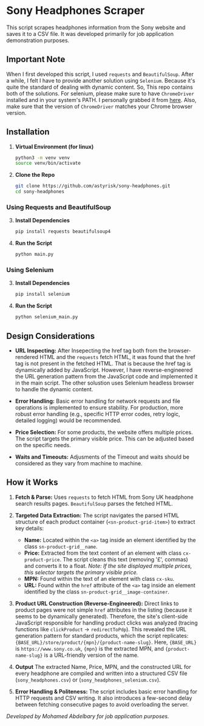 # Sony Headphones Scraper

This script scrapes headphones information from the Sony website and saves it to a CSV file. It was developed primarily for job application demonstration purposes. 

## Important Note

When I first developed this script, I used `requests` and `BeautifulSoup`. After a while, I felt I have to provide another solution using `Selenium`. Because it's quite the standard of dealing with dynamic content. So, This repo contains both of the solutions. For selenium, please make sure to have `ChromeDriver` installed and in your system's PATH. I personally grabbed it from [here](https://github.com/dreamshao/chromedriver). Also, make sure that the version of `ChromeDriver` matches your Chrome browser version.

## Installation

1.  **Virtual Environment (for linux)**
    ```bash
    python3 -m venv venv
    source venv/bin/activate
    ```
2.  **Clone the Repo**
    ```bash
    git clone https://github.com/astyrisk/sony-headphones.git
    cd sony-headphones

### Using Requests and BeautifulSoup
3.  **Install Dependencies**
    ```bash
    pip install requests beautifulsoup4
    ```
4.  **Run the Script**
    ```bash
    python main.py
    ```
### Using Selenium 
3. **Install Dependencies**
    ```bash
    pip install selenium
    ```
4. **Run the Script**
    ```bash
    python selenium_main.py
    ```

## Design Considerations

* **URL Inspecting:** After Insepecting the href tag both from the browser-rendered HTML and the `requests` fetch HTML, it was found that the href tag is not present in the fetched HTML. That is because the href tag is dynamically added by JavaScript. However, I have reverse-engineered the URL generation pattern from the JavaScript code and implemented it in the main script. The other solustion uses Selenium headless browser to handle the dynamic content. 

* **Error Handling:** Basic error handling for network requests and file operations is implemented to ensure stability. For production, more robust error handling (e.g., specific HTTP error codes, retry logic, detailed logging) would be recommended.

* **Price Selection:** For some products, the website offers multiple prices. The script targets the primary visible price. This can be adjusted based on the specific needs.

* **Waits and Timeouts:** Adjusments of the Timeout and waits should be considered as they vary from machine to machine.

## How it Works

1.  **Fetch & Parse:** Uses `requests` to fetch HTML from Sony UK headphone search results pages. `BeautifulSoup` parses the fetched HTML.

2.  **Targeted Data Extraction:** The script navigates the parsed HTML structure of each product container (`<sn-product-grid-item>`) to extract key details:
    * **Name:** Located within the `<a>` tag inside an element identified by the class `sn-product-grid__name`.
    * **Price:** Extracted from the text content of an element with class `cx-product-price`. The script cleans this text (removing '£', commas) and converts it to a float. *Note: If the site displayed multiple prices, this selector targets the primary visible price.*
    * **MPN:** Found within the text of an element with class `cx-sku`.
    * **URL:** Found within the `href` attribute of the `<a>` tag inside an element identified by the class `sn-product-grid__image-container`.

3.  **Product URL Construction (Reverse-Engineered):** Direct links to product pages were not simple `href` attributes in the listing (because it seems to be dynamically generated). Therefore, the site's client-side JavaScript responsible for handling product clicks was analyzed (tracing functions like `clickProduct` -> `redirectToPdp`). This revealed the URL generation pattern for standard products, which the script replicates: `{BASE_URL}/store/product/{mpn}/{product-name-slug}`. Here, `{BASE_URL}` is `https://www.sony.co.uk`, `{mpn}` is the extracted MPN, and `{product-name-slug}` is a URL-friendly version of the name.

4.  **Output** The extracted Name, Price, MPN, and the constructed URL for every headphone are compiled and written into a structured CSV file (`sony_headphones.csv`) or (`sony_headphones_selenium.csv`).

5. **Error Handling & Politeness:** The script includes basic error handling for HTTP requests and CSV writing. It also introduces a few-second delay between fetching consecutive pages to avoid overloading the server.

*Developed by Mohamed Abdelbary for job application purposes.*
